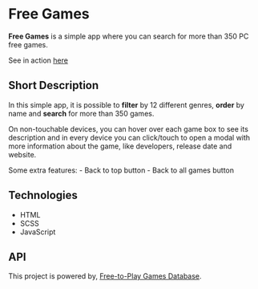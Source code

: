 # Free Games

**Free Games** is a simple app where you can search for more than 350 PC free games.

See in action [here](https://free-games-danielfontoura.netlify.app/)

## Short Description

In this simple app, it is possible to **filter** by 12 different genres, **order** by name and **search** for more than 350 games.

On non-touchable devices, you can hover over each game box to see its description and in every device you can click/touch to open a modal with more information about the game, like developers, release date and website.

Some extra features: - Back to top button - Back to all games button

## Technologies

- HTML
- SCSS
- JavaScript

## API

This project is powered by, [Free-to-Play Games Database](https://rapidapi.com/digiwalls/api/free-to-play-games-database).
